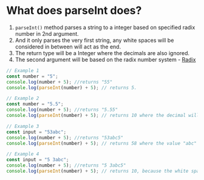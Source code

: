 # What does parseInt does?

1. `parseInt()` method parses a string to a integer based on specified radix number in 2nd argument.
2. And it only parses the very first string, any white spaces will be considered in between will act as the end.
3. The return type will be a Integer where the decimals are also ignored.
4. The second argument will be based on the radix number system - [Radix](https://www.ics.uci.edu/~bic/courses/51/Lectures/Number%20Systems.pdf)

```js
// Example 1
const number = "5";
console.log(number + 5); //returns "55"
console.log(parseInt(number) + 5); // returns 5.

// Example 2
const number = "5.5";
console.log(number + 5); //returns "5.55"
console.log(parseInt(number) + 5); // returns 10 where the decimal will be ignored

// Example 3
const input = "53abc";
console.log(number + 5); //returns "53abc5"
console.log(parseInt(number) + 5); // returns 58 where the value "abc" is not a number and js will ignore them.

// Example 4
const input = "5 3abc";
console.log(number + 5); //returns "5 3abc5"
console.log(parseInt(number) + 5); // returns 10, because the white space after 5 will be considered as the end.
```

